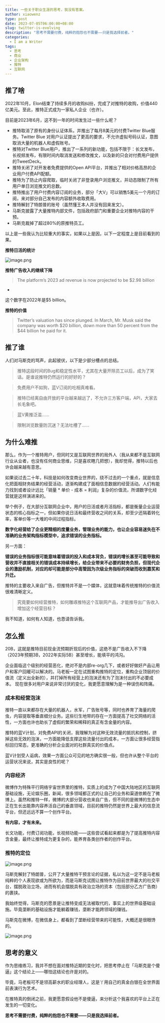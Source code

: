```yaml
---
title: 一些关于职业生涯的思考，我没有答案。
author: xiaowenz
type: post
date: 2023-07-05T06:00:00+08:00
slug: twitter-is-evolving
description: "思考不需要付费，纯粹的抱怨也不需要——只是我选择前者。"
categories:
  - I am a Writer
tags:
  - 思考
  - 商业
  - 企业架构
  - 推特
  - 互联网
---
```


## 推了啥

2022年10月，Elon结束了持续多月的收购纠纷，完成了对推特的收购，价值440亿美元。至此，推特正式成为一家私人企业（也许）。

目前是2023年6月，这不到一年的时间发生过一些什么呢？

- 推特取消了原有的身份认证体系，并推出了每月8美元的付费Twitter Blue服务。Twitter Blue 对用户认证提出了更高的要求，不允许虚拟号码认证，意图取消大量的机器人和虚假账号。
- 推特对Twitter Blue用户，推出了一系列的新功能，包括不限于：长文发布，长视频发布，有限时间内取消发送和修改推文，以及新的只会对付费用户提供的TweetDeck。
- 推特关闭了对开发者免费提供的Open API平台，并推出了相对价格高昂的企业用户付费API配额。
- 推特为了防止内容爬取，临时关闭了非登录用户浏览推文，并动态限制了所有用户单日浏览推文的总数。
- 推特推出了用户付费内容订阅的业务，部分「大V」可以销售5美元一个月的订阅，来对部分自己发布的内容额外收取费用。
- 推特解封了特朗普的账号（虽然懂王本人并没有回来发文）。
- 马斯克披露了大量推特内部文件，包括政府部门和重要企业对推特内容的干预。
- 马斯克裁掉了超过80%的原推特员工。

以上是一些我认为比较重大的事实，如果以上是因，以下一定程度上是目前看到的果。

**推特日活的统计**

![image.png](https://vip2.loli.io/2023/07/05/x2fNhnrFkqV7sTm.png)

**推特广告收入的继续下降**

> The platform’s 2023 ad revenue is now projected to be $2.98 billion
- 
这个数字在2022年是$5 billion。

**推特的价值**

> Twitter’s valuation has since plunged. In March, Mr. Musk said the company was worth $20 billion, down more than 50 percent from the $44 billion he paid for it.



## 推了谁

人们对马斯克的骂声，此起彼伏，以下是少部分槽点的总结。

> 推特这段时间的Bug和稳定性水平，尤其在大量开除员工以后，成为了笑话。是谁说推特仍然运行的好好的？

> 免费用户不如狗，蓝V订阅的吃相真难看。

> 推特已经离自由开放的平台越来越远了，不允许三方客户端，API，大家去长毛象吧。

> 蓝V黄推泛滥……

> 限制浏览数量防沉迷？无法吐槽了……


## 为什么难推

那么，作为一个推特用户，但同时又是互联网世界的局外人（我从来都不是互联网行业从业者，也没有任何商业思维，只是喜欢瞎几把想），我却觉得，推特以后也许会越来越有意思。

如果说过去二十年，科技是如何改变商业世界的，绕不过去的一个重点，就是信息化把面相财务结果的经营活动，逐渐构建成了面相信息数据的经营活动。人们有能力找到或者设计远比「销量 * 单价 - 成本 = 利润」复杂的价值流，所谓数字化经营就是这样演进来的。

举个例子，在大部分互联网企业中，用户的日活或者月活指标，都是衡量企业运营状态的核心指标之一，但如果你说日活和最终营收之间的关系，却至少还隔着转化率，客单价等一大堆的中间过程指标。

**数字化经营给了企业更精细的度量业务，管理业务的能力，也让企业容易迷失在不准确的业务架构指标模型中，追求错误的业务指标。**

另一方面：

**错误的业务指标很可能意味着错误的投入和成本背负，错误的增长甚至可能导致和营收并不直接相关的错误成本持续增长，给企业带来不必要的财务负担，但现代企业的激励机制，对应的却可能是部分中高管因为次级业务指标的突破而收到嘉奖和升迁。**

推特的主要收入来自广告，但推特并不是一个媒体，这就意味着传统推特的价值流很难清晰定义。

> 究竟要如何经营推特，如何雕琢推特这个互联网产品，才能推导出广告收入增加这个经营目标？

我不知道，如何有人知道，也恳请告诉我。

## 怎么推

20B，这就是推特目前现金流预期折现后的价值，这绝不是广告收入不下降（2023年预期3B，2022年实际5B）甚至增长，能填平的鸿沟。 

企业面临这个级别的经营恶化，绝对不是内部re-org几下，或者好好做好产品让用户和客户回暖可以解决的。马老板一定在试图重构推特的定位，重构企业顶层的价值流（定义出全新的），并打掉所有经营上的泡沫还有为了泡沫付出的不必要成本。 现在很多对用户来说非常讨厌的变化，我更愿意理解为是一种误伤和阵痛。

### 成本和经营泡沫

推特一直以来都存在大量的机器人，水军，广告账号等，同时也养育了海量的爬虫，内容提取等垂直细分业务。这些衍生地带的存在一方面提高了社交网络的活性，一方面也许也助长了虚假的繁荣和稀释的真正有含金量的内容。

推特的蓝V计划，对免费API的关闭，我理解为对这种无效流量的抵抗和控制，挤掉这些无效的泡沫，一方面能降低支撑这些流量付出的成本，一方面让很多经营指标回归常态，更准确的分析企业面对的社群真实的价值点。

蓝V计划受人诟病，效果一方面公众可见的地方确实很一般，但也许从整个平台的运营状况来说，其实是良性的呢？

### 内容经济

微博作为特殊平行网络宇宙世界里的推特，实质上的成为了中国大陆地区的互联网基础设施，无论娱乐圈，新闻，很多领域都正式的让自己的业务和渠道依赖在了微博上。虽然和推特一样，微博的大部分营收也来自广告，但不同的是微博的生态中正在生长出能靠内容养活自己的垂直领域，目前的推特仍然是世界上最大的信息流平台，但还远远不算一个创作平台。

**有内容，才有未来。**

长文功能，付费订阅功能，长视频功能——这些尝试看起来都是为了提高推特内容含金量，最终让推特成为更复杂的，能养育各类创作者的创作平台。


### 推特的定位

![image.png](https://vip2.loli.io/2023/07/05/xLizqr2tNQDH8o7.png)

马斯克解封了特朗普，公开了大量推特干预言论的证据，私以为这一定不是马老板纯粹的个人表现欲或为所欲为，而是马斯克试图让推特作为目前世界最大的社交平台，摆脱政治立场，进而有机会摆脱具有政治立场的资本（包括部分乙方广告商）的裹挟。

我始终觉得，马斯克的愿景是让推特变成无法被取代的，事实上的世界级基础设施。毕竟垄断的基础设施才能躺着赚钱，垄断才能跨领域的赚钱。

马斯克在微博，在微信身上，都看到了垄断经营带来的可能性，大概还是很眼馋的。

![image.png](https://vip2.loli.io/2023/07/05/o6bCQ4SIK8NkXl3.png)


## 思考的意义

作为思维练习，我并不想在面对推特近期的变化时，把思考停止在「马斯克是个傻逼」这个结论上——哪怕这结论也许是对的。 

毕竟，马老板可不是领高薪水的职业经理人，这是丫用自己的真金白银在全世界面前表演行为艺术。

在推特真的倒闭之前，我更愿意假设他不是傻逼，来分析这个我喜欢的平台上正在发生的一切变化。

**思考不需要付费，纯粹的抱怨也不需要——只是我选择前者。**